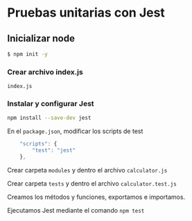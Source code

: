 # Pruebas unitarias con Jest

## Inicializar node 
```sh
$ npm init -y
```

### Crear archivo index.js
`index.js`

### Instalar y configurar Jest
```sh
npm install --save-dev jest
```
En el `package.json`, modificar los scripts de test
```javascript
    "scripts": {
        "test": "jest"
    },
```

Crear carpeta `modules` y dentro el archivo `calculator.js`

Crear carpeta `tests` y dentro el archivo `calculator.test.js`

Creamos los métodos y funciones, exportamos e importamos.

Ejecutamos Jest mediante el comando 
`npm test`